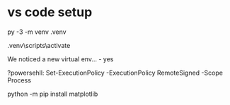 # vs code setup

py -3 -m venv .venv

.venv\scripts\activate

We noticed a new virtual env... - yes

?powersehll: Set-ExecutionPolicy -ExecutionPolicy RemoteSigned -Scope Process

python -m pip install matplotlib
